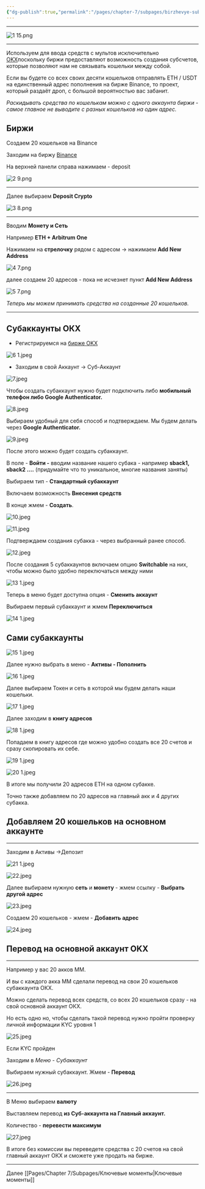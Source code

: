 ```yaml
---
{"dg-publish":true,"permalink":"/pages/chapter-7/subpages/birzhevye-subakkaunty/"}
---
```



---

![1 15.png](/img/user/Images/1%2015.png)

---

Используем для ввода средств с мультов исключительно [OKX](https://okx.com/join)поскольку биржи предоставляют возможность создания субсчетов, которые позволяют нам не связывать кошельки между собой.

Если вы будете со всех своих десяти кошельков отправлять ETH / USDT на единственный адрес пополнения на бирже Binance, то проект, который раздаёт дроп, с большой вероятностью вас забанит.

_Раскидывать средства по кошелькам можно с одного аккаунта биржи - самое главное не выводите с разных кошельков на один адрес._

## Биржи

Создаем 20 кошельков на Binance

Заходим на биржу [Binance](https://www.binance.com)

На верхней панели справа нажимаем - deposit

![2 9.png](/img/user/Images/2%209.png)

---

Далее выбираем **Deposit Crypto**  

![3 8.png](/img/user/Images/3%208.png)

---

Вводим **Монету и Сеть**

Например **ETH + Arbitrum One**

Нажимаем на **стрелочку** рядом с адресом -> нажимаем **Add New Address**

![4 7.png](/img/user/Images/4%207.png)

далее создаем 20 адресов - пока не исчезнет пункт **Add New Address**

![5 7.png](/img/user/Images/5%207.png)

_Теперь мы можем принимать средства на созданные 20 кошельков._

---

## Субаккаунты ОКХ

* Регистрируемся на [бирже OKX](https://www.okx.com)

![6 1.jpeg](/img/user/Images/6%201.jpeg)

* Заходим в свой Аккаунт -> Суб-Аккаунт

![7.jpeg](/img/user/Images/7.jpeg)

Чтобы создать субаккаунт нужно будет подключить либо **мобильный телефон либо Google Authenticator.**

![8.jpeg](/img/user/Images/8.jpeg)

Выбираем удобный для себя способ и подтверждаем. Мы будем делать через **Google Authenticator.**

![9.jpeg](/img/user/Images/9.jpeg)

После этого можно будет создать субаккаунт.

В поле - **Войти -** вводим название нашего субака - например **sback1, sback2 ....** (придумайте что то уникальное, многие названия заняты)

Выбираем тип - **Стандартный субаккаунт**

Включаем возможность **Внесения средств**

В конце жмем - **Создать**.

![10.jpeg](/img/user/Images/10.jpeg)

![11.jpeg](/img/user/Images/11.jpeg)

Подтверждаем создания субакка - через выбранный ранее способ.

![12.jpeg](/img/user/Images/12.jpeg)

После создания 5 субаккаунтов включаем опцию **Switchable** на них, чтобы можно было удобно переключаться между ними

![13 1.jpeg](/img/user/Images/13%201.jpeg)

Теперь в меню будет доступна опция - **Сменить аккаунт**

Выбираем первый субаккаунт и жмем **Переключиться**

![14 1.jpeg](/img/user/Images/14%201.jpeg)

## Сами субаккаунты

![15 1.jpeg](/img/user/Images/15%201.jpeg)

Далее нужно выбрать в меню - **Активы - Пополнить**

![16 1.jpeg](/img/user/Images/16%201.jpeg)

Далее выбираем Токен и сеть в которой мы будем делать наши кошельки.

![17 1.jpeg](/img/user/Images/17%201.jpeg)

Далее заходим в **книгу адресов**

![18 1.jpeg](/img/user/Images/18%201.jpeg)

Попадаем в книгу адресов где можно удобно создать все 20 счетов и сразу скопировать их себе.

![19 1.jpeg](/img/user/Images/19%201.jpeg)

![20 1.jpeg](/img/user/Images/20%201.jpeg)

В итоге мы получили 20 адресов ETH на одном субакке.

Точно также добавляем по 20 адресов на главный акк и 4 других субакка.

## Добавляем 20 кошельков на основном аккаунте

---

Заходим в Активы ->Депозит

![21 1.jpeg](/img/user/Images/21%201.jpeg)

![22.jpeg](/img/user/Images/22.jpeg)

Далее выбираем нужную **сеть** и **монету** - жмем ссылку - **Выбрать другой адрес**

![23.jpeg](/img/user/Images/23.jpeg)

Создаем 20 кошельков - жмем - **Добавить адрес**

![24.jpeg](/img/user/Images/24.jpeg)

## Перевод на основной аккаунт OKX

---

Например у вас 20 акков ММ.

И вы с каждого акка ММ сделали перевод на свои 20 кошельков субаккаунта ОКХ.

Можно сделать перевод всех средств, со всех 20 кошельков сразу - на свой основной аккаунт ОКХ.

Но есть одно но, чтобы сделать такой перевод нужно пройти проверку личной информации KYC уровня 1

![25.jpeg](/img/user/Images/25.jpeg)

Если KYC пройден

Заходим в _Меню - Субаккаунт_

Выбираем нужный субаккаунт. Жмем - **Перевод**

![26.jpeg](/img/user/Images/26.jpeg)

---

В Меню выбираем **валюту**

Выставляем перевод **из Суб-аккаунта на Главный аккаунт.**

Количество - **перевести максимум**

![27.jpeg](/img/user/Images/27.jpeg)

В итоге без комиссии вы переведете средства с 20 счетов на свой главный аккаунт ОКХ и сможете уже продать на бирже.

---

Далее [[Pages/Chapter 7/Subpages/Ключевые моменты\|Ключевые моменты]]